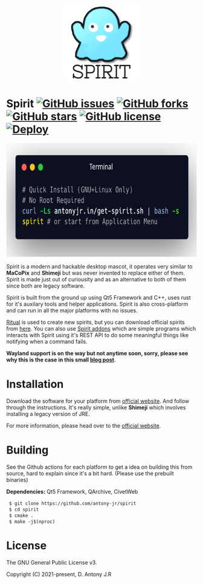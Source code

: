 <p align="center">
  <img src="artwork/spirit_logo.png" height="200px" width=auto alt="Spirit Logo">  <br>
</p>


# Spirit [![GitHub issues](https://img.shields.io/github/issues/antony-jr/spirit.svg?style=flat-square)](https://github.com/antony-jr/spirit/issues) [![GitHub forks](https://img.shields.io/github/forks/antony-jr/spirit.svg?style=flat-square)](https://github.com/antony-jr/spirit/network) [![GitHub stars](https://img.shields.io/github/stars/antony-jr/spirit.svg?style=flat-square)](https://github.com/antony-jr/spirit/stargazers) [![GitHub license](https://img.shields.io/github/license/antony-jr/spirit.svg?style=flat-square)](https://github.com/antony-jr/spirit/blob/master/LICENSE) [![Deploy](https://github.com/antony-jr/spirit/actions/workflows/deploy.yml/badge.svg)](https://github.com/antony-jr/spirit/actions/workflows/deploy.yml)

<p align="center">
  <img src=".github/spirit-install.png" height="300px" width=auto alt="Spirit Install">  <br>
</p>

Spirit is a modern and hackable desktop mascot, it operates very similar to **MaCoPix** and 
**Shimeji** but was never invented to replace either of them. Spirit is made just out of 
curiousity and as an alternative to both of them since both are legacy software.

Spirit is built from the ground up using Qt5 Framework and C++, uses rust for it's auxilary tools 
and helper applications. Spirit is also cross-platform and can run in all the major platforms 
with no issues.

[Ritual](https://github.com/antony-jr/ritual) is used to create new spirits, but you can download
official spirits from [here](https://antonyjr.in/spirit/docs/spirit-files/download).
You can also use [Spirit addons](https://antonyjr.in/spirit/docs/programs) which are simple 
programs which interacts with Spirit using it's REST API to do some meaningful things like 
notifying when a command fails.

**Wayland support is on the way but not anytime soon, sorry, please see why this is the case
in this small [blog post](https://antonyjr.in/spirit/blog/wayland)**.

# Installation

Download the software for your platform from [official website](https://antonyjr.in/spirit/). And
follow through the instructions. It's really simple, unlike **Shimeji** which involves installing
a legacy version of JRE.

For more information, please head over to the [official website](https://antonyjr.in/spirit/).

# Building

See the Github actions for each platform to get a idea on building this from source,
hard to explain since it's a bit hard. (Please use the prebuilt binaries)

**Dependencies:** Qt5 Framework, QArchive, CivetWeb

```
 $ git clone https://github.com/antony-jr/spirit 
 $ cd spirit
 $ cmake .
 $ make -j$(nproc)
```

# License

The GNU General Public License v3.

Copyright (C) 2021-present, D. Antony J.R
